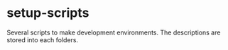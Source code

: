 # setup-scripts

Several scripts to make development environments.
The descriptions are stored into each folders.
